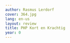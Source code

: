 ```yaml
---
author: Rasmus Lerdorf
cover: 364.jpg
lang: en-us
layout: review
title: PHP Kort en Krachtig
year: 0
---
```


